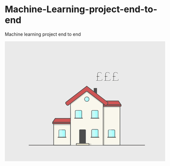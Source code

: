 # Machine-Learning-project-end-to-end
Machine learning project end to end


![](https://github.com/BALAJIHARIDASAN/Machine-Learning-project-end-to-end/blob/main/ml.gif)
